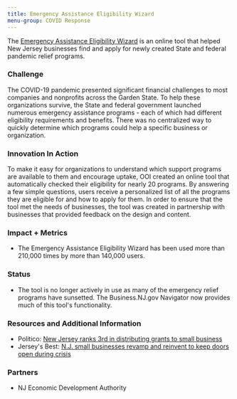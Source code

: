 ```yaml
---
title: Emergency Assistance Eligibility Wizard
menu-group: COVID Response
---
```


The [Emergency Assistance Eligibility Wizard](https://assistance.business.nj.gov/) is an online tool that helped New Jersey businesses find and apply for newly created State and federal pandemic relief programs.

### Challenge

The COVID-19 pandemic presented significant financial challenges to most companies and nonprofits across the Garden State. To help these organizations survive, the State and federal government launched numerous emergency assistance programs - each of which had different eligibility requirements and benefits. There was no centralized way to quickly determine which programs could help a specific business or organization.

### Innovation In Action

To make it easy for organizations to understand which support programs are available to them and encourage uptake, OOI created an online tool that automatically checked their eligibility for nearly 20 programs. By answering a few simple questions, users receive a personalized list of all the programs they are eligible for and how to apply for them. In order to ensure that the tool met the needs of businesses, the tool was created in partnership with businesses that provided feedback on the design and content.

### Impact + Metrics

-   The Emergency Assistance Eligibility Wizard has been used more than 210,000 times by more than 140,000 users.

### Status

-   The tool is no longer actively in use as many of the emergency relief programs have sunsetted. The Business.NJ.gov Navigator now provides much of this tool's functionality.

### Resources and Additional Information

-   Politico: [New Jersey ranks 3rd in distributing grants to small business](https://www.politico.com/states/new-jersey/whiteboard/2021/07/27/eda-new-jersey-ranks-3rd-in-distributing-grants-to-small-business-1389096)
-   Jersey's Best: [N.J. small businesses revamp and reinvent to keep doors open during crisis](https://www.jerseysbest.com/community/n-j-small-businesses-revamp-and-reinvent-to-keep-doors-open-during-crisis/)

### Partners

-   NJ Economic Development Authority